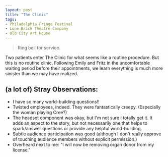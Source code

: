 ```yaml
---
layout: post
title: "The Clinic"
tags:
- Philadelphia Fringe Festival
- Lone Brick Theatre Company
- Old City Art House
---
```

> Ring bell for service.

Two patients enter The Clinic for what seems like a routine procedure. But this is no routine clinic. Following Emily and Fritz in the uncomfortable waiting period before their appointments, we learn everything is much more sinister than we may have realized.  

## (a lot of) Stray Observations:
- I have so many world-building questions!!
- Twisted employees, indeed. They were fantastically creepy. (Especially the woman playing Cree?)
- The headset component was okay, but I'm not sure I totally get it. It adds an aspect to the story, but not necessarily one that helps to spark/answer questions or provide any helpful world-building.
- Subtle audience participation was good (although I don't really approve of touching audience members without explicit permission.)
- Overheard next to me: "I will now be removing organ donor from my license."
